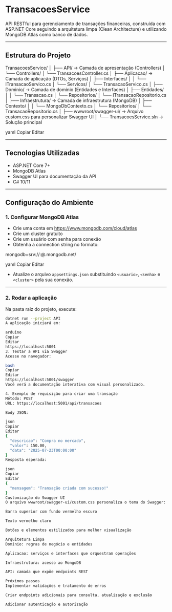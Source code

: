 # TransacoesService

API RESTful para gerenciamento de transações financeiras, construída com ASP.NET Core seguindo a arquitetura limpa (Clean Architecture) e utilizando MongoDB Atlas como banco de dados.

---

## Estrutura do Projeto

TransacoesService/
│
├── API/ → Camada de apresentação (Controllers)
│ └── Controllers/
│ └── TransacoesController.cs
│
├── Aplicacao/ → Camada de aplicação (DTOs, Serviços)
│ ├── Interfaces/
│ │ └── ITransacaoServico.cs
│ └── Servicos/
│ └── TransacaoServico.cs
│
├── Dominio/ → Camada de domínio (Entidades e Interfaces)
│ ├── Entidades/
│ │ └── Transacao.cs
│ └── Repositorios/
│ └── ITransacaoRepositorio.cs
│
├── Infraestrutura/ → Camada de infraestrutura (MongoDB)
│ ├── Contexto/
│ │ └── MongoDbContexto.cs
│ └── Repositorios/
│ └── TransacaoRepositorio.cs
│
├── wwwroot/swagger-ui/ → Arquivo custom.css para personalizar Swagger UI
│
└── TransacoesService.sln → Solução principal

yaml
Copiar
Editar

---

## Tecnologias Utilizadas

- ASP.NET Core 7+
- MongoDB Atlas
- Swagger UI para documentação da API
- C# 10/11

---

## Configuração do Ambiente

### 1. Configurar MongoDB Atlas

- Crie uma conta em https://www.mongodb.com/cloud/atlas
- Crie um cluster gratuito
- Crie um usuário com senha para conexão
- Obtenha a connection string no formato:

mongodb+srv://<usuario>:<senha>@<cluster>.mongodb.net/

yaml
Copiar
Editar

- Atualize o arquivo `appsettings.json` substituindo `<usuario>`, `<senha>` e `<cluster>` pela sua conexão.

---

### 2. Rodar a aplicação

Na pasta raiz do projeto, execute:

```bash
dotnet run --project API
A aplicação iniciará em:

arduino
Copiar
Editar
https://localhost:5001
3. Testar a API via Swagger
Acesse no navegador:

bash
Copiar
Editar
https://localhost:5001/swagger
Você verá a documentação interativa com visual personalizado.

4. Exemplo de requisição para criar uma transação
Método: POST
URL: https://localhost:5001/api/transacoes

Body JSON:

json
Copiar
Editar
{
  "descricao": "Compra no mercado",
  "valor": 150.00,
  "data": "2025-07-23T00:00:00"
}
Resposta esperada:

json
Copiar
Editar
{
  "mensagem": "Transação criada com sucesso!"
}
Customização do Swagger UI
O arquivo wwwroot/swagger-ui/custom.css personaliza o tema do Swagger:

Barra superior com fundo vermelho escuro

Texto vermelho claro

Botões e elementos estilizados para melhor visualização

Arquitetura Limpa
Dominio: regras de negócio e entidades

Aplicacao: serviços e interfaces que orquestram operações

Infraestrutura: acesso ao MongoDB

API: camada que expõe endpoints REST

Próximos passos
Implementar validações e tratamento de erros

Criar endpoints adicionais para consulta, atualização e exclusão

Adicionar autenticação e autorização

